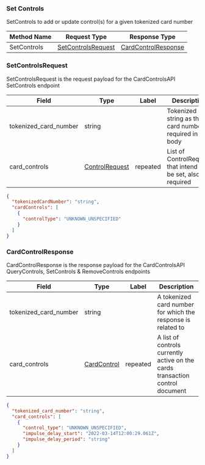 ### Set Controls

SetControls to add or update control(s) for a given tokenized card number

| Method Name | Request Type | Response Type |
| ----------- | ------------ | ------------- |
| SetControls | [SetControlsRequest](#SetControlsRequest) | [CardControlResponse](./types.md#CardControlResponse) |

### SetControlsRequest

SetControlsRequest is the request payload for the CardControlsAPI SetControls endpoint

| Field | Type | Label | Description |
| ----- | ---- | ----- | ----------- |
| tokenized_card_number | string |  | Tokenized string as the card number is required in the body |
| card_controls | [ControlRequest](./types.md#ControlRequest) | repeated | List of ControlRequest that intend to be set, also required |

```json
{
  "tokenizedCardNumber": "string",
  "cardControls": [
    {
      "controlType": "UNKNOWN_UNSPECIFIED"
    }
  ]
}
```

### CardControlResponse

CardControlResponse is the response payload for the CardControlsAPI QueryControls, SetControls &amp; RemoveControls
endpoints

| Field | Type | Label | Description |
| ----- | ---- | ----- | ----------- |
| tokenized_card_number | string |  | A tokenized card number for which the response is related to |
| card_controls | [CardControl](./types.md#CardControl) | repeated | A list of controls currently active on the cards transaction control document |

```json
{
  "tokenized_card_number": "string",
  "card_controls": [
    {
      "control_type": "UNKNOWN_UNSPECIFIED",
      "impulse_delay_start": "2022-03-14T12:00:29.061Z",
      "impulse_delay_period": "string"
    }
  ]
}
```
